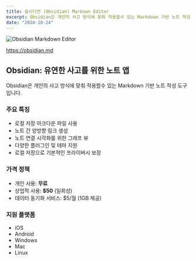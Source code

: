 ```yaml
---
title: 옵시디언 (Obsidian) Markown Editor
excerpt: Obsidian은 개인의 사고 방식에 맞춰 적용할수 있는 Markdown 기반 노트 작성 도구입니다.
date: "2024-10-24"
---
```


<!-- ![[/images/obsidian-markdown-editor-01.png]] -->
![Obsidian Markdown Editor](/images/obsidian-markdown-editor-01.png)

https://obsidian.md
## Obsidian: 유연한 사고를 위한 노트 앱
Obsidian은 개인의 사고 방식에 맞춰 적용할수 있는 Markdown 기반 노트 작성 도구입니다.

### 주요 특징
- 로컬 저장 마크다운 파일 사용
- 노트 간 양방향 링크 생성
- 노트 연결 시각화를 위한 그래프 뷰
- 다양한 플러그인 및 테마 지원
- 로컬 저장으로 기본적인 프라이버시 보장

### 가격 정책
- 개인 사용: **무료**
- 상업적 사용: **$50** (일회성)
- 데이터 동기화 서비스: $5/월 (1GB 제공)

### 지원 플랫폼
- iOS
- Android
- Windows
- Mac
- Linux